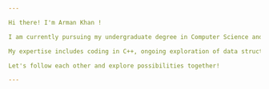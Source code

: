 ```yaml
---

Hi there! I'm Arman Khan !

I am currently pursuing my undergraduate degree in Computer Science and Engineering at Priyadarshini College of Engineering, Nagpur, set to graduate in 2027. I'm passionate about technology and currently honing my skills through a virtual internship at Tech-A-Intern. Recently, I clinched the 1st rank at "Momentum," a prestigious poster making competition hosted by Priyadarshini College of Engineering, Nagpur.

My expertise includes coding in C++, ongoing exploration of data structures and algorithms, and mastery in Microsoft Excel. I'm always eager to learn and grow, seeking opportunities to expand my knowledge and contribute to innovative projects in the tech industry.

Let's follow each other and explore possibilities together!

--- 
```

